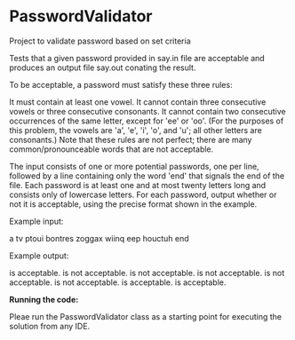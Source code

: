 # PasswordValidator
Project to validate password based on set criteria


Tests that a given password provided in say.in file are acceptable and produces an output file say.out conating the result. 

To be acceptable, a password must satisfy these three rules:

It must contain at least one vowel.
It cannot contain three consecutive vowels or three consecutive consonants.
It cannot contain two consecutive occurrences of the same letter, except for 'ee' or 'oo'.
(For the purposes of this problem, the vowels are 'a', 'e', 'i', 'o', and 'u'; all other letters are consonants.) Note that these rules are not perfect; there are many common/pronounceable words that are not acceptable.

The input consists of one or more potential passwords, one per line, followed by a line containing only the word 'end' that signals the end of the file. Each password is at least one and at most twenty letters long and consists only of lowercase letters. For each password, output whether or not it is acceptable, using the precise format shown in the example.

Example input:

a
tv
ptoui
bontres
zoggax
wiinq
eep
houctuh
end


Example output:

<a> is acceptable.
<tv> is not acceptable.
<ptoui> is not acceptable.
<bontres> is not acceptable.
<zoggax> is not acceptable.
<wiinq> is not acceptable.
<eep> is acceptable.
<houctuh> is acceptable.


<b>Running the code:</b>

Pleae run the PasswordValidator class as a starting point for executing the solution from any IDE.

